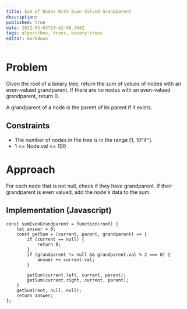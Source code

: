 ```yaml
---
title: Sum of Nodes With Even Valued Grandparent
description: 
published: true
date: 2022-05-03T14:42:08.394Z
tags: algorithms, trees, binary-trees
editor: markdown
---
```


# Problem
Given the root of a binary tree, return the sum of values of nodes with an even-valued grandparent. If there are no nodes with an even-valued grandparent, return 0.

A grandparent of a node is the parent of its parent if it exists.

## Constraints
- The number of nodes in the tree is in the range [1, 10^4^].
- 1 <= Node.val <= 100

# Approach
For each node that is not null, check if they have grandparent. If their grandparent is even valued, add the node's data to the sum. 

## Implementation (Javascript)
```
const sumEvenGrandparent = function(root) {
    let answer = 0;
    const getSum = (current, parent, grandparent) => {
        if (current == null) {
            return 0;
        }
        if (grandparent != null && grandparent.val % 2 === 0) {
            answer += current.val;
        }

        getSum(current.left, current, parent);
        getSum(current.right, current, parent);
    }
    getSum(root, null, null);
    return answer;
};
```